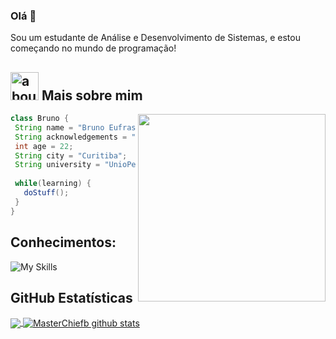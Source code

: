 ### Olá 👋

Sou um estudante de Análise e Desenvolvimento de Sistemas, e estou começando no mundo de programação!

## <img width="45" alt="about" src="https://raw.github.com/elizarov/elizarov/master/about.png"> Mais sobre mim

<img align="right" width="300" src="https://i2.wp.com/allhtaccess.info/wp-content/uploads/2018/03/programming.gif?fit=1281%2C716&ssl=1" />

```java
class Bruno {
 String name = "Bruno Eufrasio"
 String acknowledgements = "Estudante"
 int age = 22;
 String city = "Curitiba";
 String university = "UnioPet";
 
 while(learning) {
   doStuff();
 }
}
```

## **Conhecimentos:**  
![My Skills](https://skillicons.dev/icons?i=ps,vscode)

## **GitHub Estatísticas**

<a href="https://github.com/MasterChiefb">
  <img align="center" src="https://github-readme-stats.vercel.app/api/top-langs/?username=MasterChiefb&theme=dracula&hide_langs_below=1" />
</a>

<a href="https://github.com/MasterChiefb">
 <img align="center" src="https://github-readme-stats.vercel.app/api?username=MasterChiefb&show_icons=true&theme=dracula&line_height=27" alt="MasterChiefb github stats"/>
</a>
<br>



